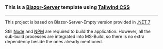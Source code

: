 ### This is a [Blazor-Server](https://learn.microsoft.com/en-us/aspnet/core/blazor/hosting-models?view=aspnetcore-7.0) template using [Tailwind CSS](https://tailwindcss.com/)
----

This project is based on Blazor-Server-Empty version provided in [.NET 7](https://dotnet.microsoft.com/en-us/download/dotnet/7.0)

Still [Node](https://nodejs.org/en/) and [NPM](https://www.npmjs.com/) are required to build the application. However, all the sub-build processes are integrated into MS-Build, so there is no extra dependency beside the ones already mentioned.
